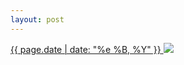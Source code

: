 ```yaml
---
layout: post
---
```


<p>
  <a href="/117">
    <time>{{ page.date | date: "%e %B, %Y" }}</time>
  </a>
  <a href="/117"><img src="{{ site.assets_url }}/117.jpg"/></a>
</p>

